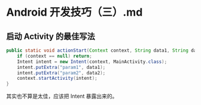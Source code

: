 # Android 开发技巧（三）.md

## 启动 Activity 的最佳写法

```java
public static void actionStart(Context context, String data1, String data2) {
    if (context == null) return;
    Intent intent = new Intent(context, MainActivity.class);
    intent.putExtra("param1", data1);
    intent.putExtra("param2", data2);
    context.startActivity(intent);
}
```

其实也不算是太佳，应该把 Intent 暴露出来的。
